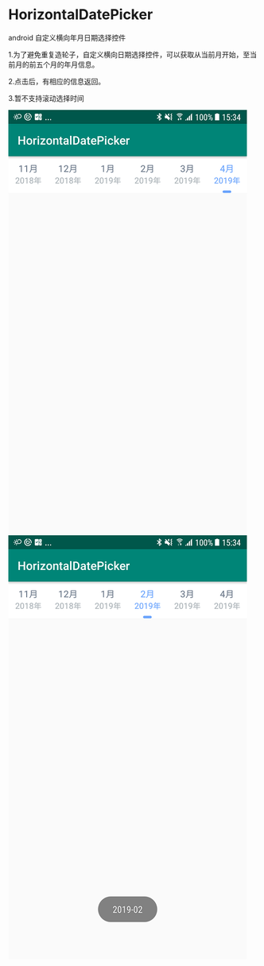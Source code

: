 # HorizontalDatePicker
android 自定义横向年月日期选择控件


1.为了避免重复造轮子，自定义横向日期选择控件，可以获取从当前月开始，至当前月的前五个月的年月信息。

2.点击后，有相应的信息返回。

3.暂不支持滚动选择时间


![image](https://github.com/changgongxinshi/HorizontalDatePicker/blob/master/%E7%A4%BA%E4%BE%8B%E5%9B%BE%E7%89%87/pic1.png) 
![image](https://github.com/changgongxinshi/HorizontalDatePicker/blob/master/%E7%A4%BA%E4%BE%8B%E5%9B%BE%E7%89%87/pic2.png)


